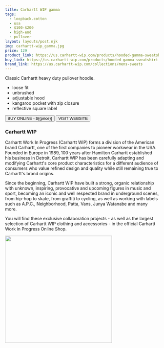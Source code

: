 ```yaml
---
title: Carhartt WIP gamma
tags:
  - loopback.cotton
  - usa
  - $100-$200 
  - high-end 
  - pullover
layout: layouts/post.njk
img: carhartt-wip_gamma.jpg
price: 129
product_link: https://us.carhartt-wip.com/products/hooded-gamma-sweatshirt-grey-heather
buy_link: https://us.carhartt-wip.com/products/hooded-gamma-sweatshirt-grey-heather 
brand_link: https://us.carhartt-wip.com/collections/mens-sweats
---
```

<div class="col col-sm-8">

<p>
Classic Carhartt heavy duty pullover hoodie.    

* loose fit
* unbrushed
* adjustable hood
* kangaroo pocket with zip closure
* reflective square label     
<p>
    <a href='{{buy_link}}'><button class="button-primary-outlined button-round">BUY ONLINE - ${{price}}</button></a>
    <a href='{{brand_link}}'><button class="button-primary-outlined button-round">VISIT WEBSITE</button></a>
</p>

### Carhartt WIP
<p>Carhartt Work In Progress (Carhartt WIP) forms a division of the American brand Carhartt, one of the first companies to pioneer workwear in the USA. Founded in Europe in 1989, 100 years after Hamilton Carhartt established his business in Detroit, Carhartt WIP has been carefully adapting and modifying Carhartt's core product characteristics for a different audience of consumers who value refined design and quality while still remaining true to Carhartt's brand origins.

Since the beginning, Carhartt WIP have built a strong, organic relationship with unknown, inspiring, provocative and upcoming figures in music and sport, becoming an iconic and well respected brand in underground scenes, from hip-hop to skate, from graffiti to cycling, as well as working with labels such as A.P.C., Neighborhood, Patta, Vans, Junya Watanabe and many more.

You will find these exclusive collaboration projects - as well as the largest selection of Carhartt WIP clothing and accessories - in the official Carhartt Work in Progress Online Shop.</p>

</div>

<div class="col col-sm-4 float-right">
        <img src='/img/{{img}}' height='350' class="float-left">
</div>